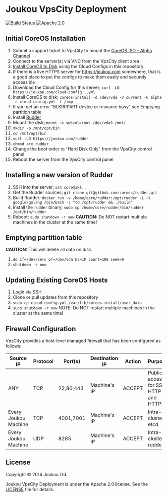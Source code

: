 Joukou VpsCity Deployment 
=========================
[![Build Status](https://circleci.com/gh/joukou/joukou-deploy-vpscity/tree/develop.png?circle-token=563e707f0719280f04e9011eef20230249af3feb)](https://circleci.com/gh/joukou/joukou-deploy-vpscity/tree/develop) [![Apache 2.0](http://img.shields.io/badge/License-Apache%202.0-brightgreen.svg)](#license)

## Initial CoreOS Installation

1. Submit a support ticket to VpsCity to mount the [CoreOS ISO - Alpha Channel](https://coreos.com/docs/running-coreos/platforms/iso/)
1. Connect to the server(s) via VNC from the VpsCity client area
1. [Install CoreOS to Disk](https://coreos.com/docs/running-coreos/bare-metal/installing-to-disk/) using the Cloud Configs in this repository
  1. If there is a live HTTPS server for https://joukou.com somewhere, that is a good place to put the configs to make them easily and securely accessible
  1. Download the Cloud Config for this server; `curl -LO https://joukou.com/cloud-config...yml`
  1. Install CoreOS to disk; `coreos-install -d /dev/vda -V current -C alpha -c cloud-config.yml -t /tmp`
  1. If you get an error "BLKRRPART device or resource busy" see Emptying partition table
1. Install [Rudder](https://github.com/coreos/rudder)
  1. Mount the disk; `mount -o subvol=root /dev/vda9 /mnt/`
  1. `mkdir -p /mnt/opt/bin`
  1. `cd /mnt/opt/bin`
  1. `curl -LO https://joukou.com/rudder`
  1. `chmod a+x rudder`
1. Change the boot order to "Hard Disk Only" from the VpsCity control panel
1. Reboot the server from the VpsCity control panel

## Installing a new version of Rudder

1. SSH into the server; `ssh core@akl..`
1. Get the Rudder sources; `git clone git@github.com:coreos/rudder.git`
1. Build Rudder; `docker run -v /home/core/rudder:/opt/rudder -i -t google/golang /bin/bash -c "cd /opt/rudder && ./build"`
1. Install the `rudder` binary; `sudo cp /home/core/rudder/bin/rudder /opt/bin/rudder`
1. Reboot; `sudo shutdown -r now` **CAUTION:** Do NOT restart multiple machines in the cluster at the same time!


## Emptying partition table

**CAUTION:** This will delete all data on disk.

1. `dd if=/dev/zero of=/dev/vda bs=1M count=100 seek=0`
1. `shutdown -r now`

## Updating Existing CoreOS Hosts

1. Login via SSH
1. Clone or pull updates from this repository
1. `sudo cp cloud-config.yml /var/lib/coreos-install/user_data`
1. `sudo shutdown -r now` NOTE: Do NOT restart multiple machines in the cluster at the same time!

## Firewall Configuration

VpsCity provides a host-level managed firewall that has been configured as
follows:

| Source IP | Protocol | Port(s) | Destination IP | Action | Purpose |
| ------------- | ----------- | ------ | ----------------------|-----------| ----------- |
| ANY | TCP | 22,80,443 | Machine's IP | ACCEPT | Public access for SSH, HTTP and HTTPS |
| Every Joukou Machine | TCP | 4001,7001 | Machine's IP | ACCEPT | Intra-cluster etcd |
| Every Joukou Machine | UDP | 8285 | Machine's IP | ACCEPT | Intra-cluster rudder |

## License

Copyright &copy; 2014 Joukou Ltd.

Joukou VpsCity Deployment is under the Apache 2.0 license. See the
[LICENSE](LICENSE) file for details.
